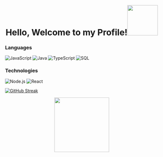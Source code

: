 <p>
  <h1 align="center"><b>Hello, Welcome to my Profile!</b><img src="https://raw.githubusercontent.com/andrejarrell/catgifs/master/images/type.gif" width="100"> </h1>
    
</p>

### Languages

![JavaScript](https://img.shields.io/badge/-JavaScript-000?&logo=JavaScript)
![Java](https://img.shields.io/badge/-Java-000?&logo=Java&logoColor=007396)
![TypeScript](https://img.shields.io/badge/-TypeScript-000?&logo=TypeScript)
![SQL](https://img.shields.io/badge/-SQL-000?&logo=MySQL)

### Technologies

![Node.js](https://img.shields.io/badge/-Node.js-000?&logo=node.js)
![React](https://img.shields.io/badge/-React-000?&logo=React)

[![GitHub Streak](https://github-readme-streak-stats.herokuapp.com?user=dauleduc2&theme=dracula)](https://git.io/streak-stats)

<p align="center">
    <a href="https://github.com/dauleduc2">
    <img height="180em" src="https://github-readme-stats-eight-theta.vercel.app/api/top-langs/?username=dauleduc2&layout=compact&langs_count=8&theme=algolia"/>
    </a>
</p>
